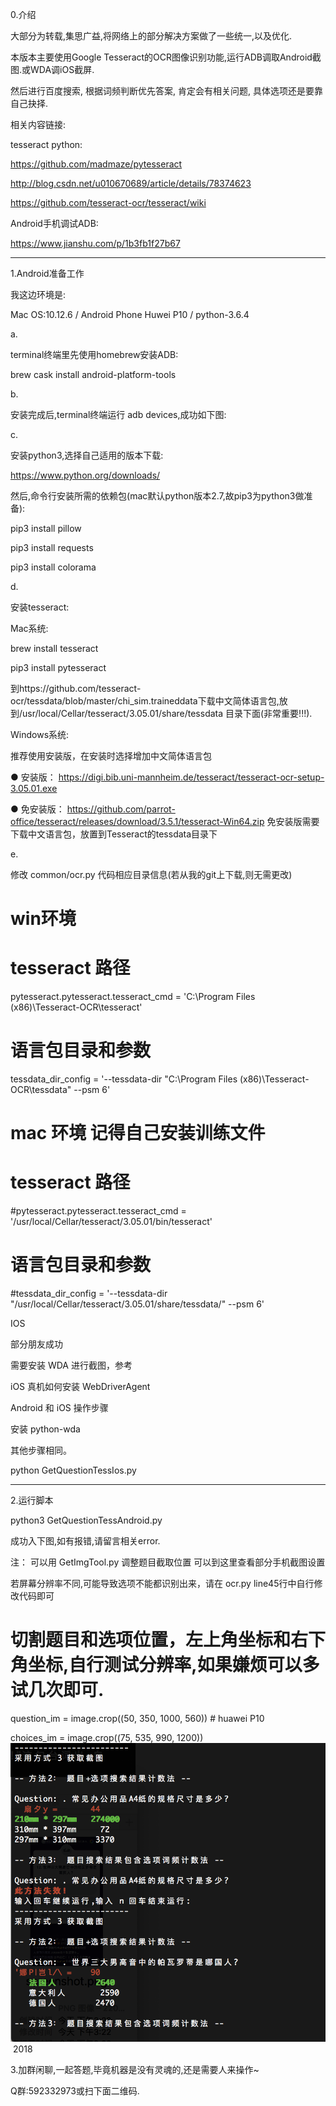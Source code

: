 0.介绍

大部分为转载,集思广益,将网络上的部分解决方案做了一些统一,以及优化.

本版本主要使用Google Tesseract的OCR图像识别功能,运行ADB调取Android截图.或WDA调iOS截屏.

然后进行百度搜索, 根据词频判断优先答案, 肯定会有相关问题, 具体选项还是要靠自己抉择.

相关内容链接:

tesseract python:

https://github.com/madmaze/pytesseract

http://blog.csdn.net/u010670689/article/details/78374623

https://github.com/tesseract-ocr/tesseract/wiki

Android手机调试ADB:

https://www.jianshu.com/p/1b3fb1f27b67

--------------------------------------------------------------------------------

1.Android准备工作

我这边环境是:

Mac OS:10.12.6 /  Android Phone Huwei P10 / python-3.6.4

a.

terminal终端里先使用homebrew安装ADB:

brew cask install android-platform-tools

b.

安装完成后,terminal终端运行 adb devices,成功如下图:




c.

安装python3,选择自己适用的版本下载:

https://www.python.org/downloads/

然后,命令行安装所需的依赖包(mac默认python版本2.7,故pip3为python3做准备):

pip3 install pillow

pip3 install requests

pip3 install colorama

d.

安装tesseract:

Mac系统:

brew install tesseract

pip3 install pytesseract

到https://github.com/tesseract-ocr/tessdata/blob/master/chi_sim.traineddata下载中文简体语言包,放到/usr/local/Cellar/tesseract/3.05.01/share/tessdata 目录下面(非常重要!!!).

Windows系统:

推荐使用安装版，在安装时选择增加中文简体语言包

● 安装版： https://digi.bib.uni-mannheim.de/tesseract/tesseract-ocr-setup-3.05.01.exe

● 免安装版： https://github.com/parrot-office/tesseract/releases/download/3.5.1/tesseract-Win64.zip 免安装版需要下载中文语言包，放置到Tesseract的tessdata目录下

e.

修改  common/ocr.py 代码相应目录信息(若从我的git上下载,则无需更改)
# win环境
# tesseract 路径

pytesseract.pytesseract.tesseract_cmd = 'C:\\Program Files (x86)\\Tesseract-OCR\\tesseract'

# 语言包目录和参数

tessdata_dir_config = '--tessdata-dir "C:\\Program Files (x86)\\Tesseract-OCR\\tessdata" --psm 6'

# mac 环境 记得自己安装训练文件

# tesseract 路径

#pytesseract.pytesseract.tesseract_cmd = '/usr/local/Cellar/tesseract/3.05.01/bin/tesseract'

# 语言包目录和参数

#tessdata_dir_config = '--tessdata-dir "/usr/local/Cellar/tesseract/3.05.01/share/tessdata/" --psm 6'



IOS

部分朋友成功

需要安装 WDA 进行截图，参考

iOS 真机如何安装 WebDriverAgent

Android 和 iOS 操作步骤

安装 python-wda

其他步骤相同。

python GetQuestionTessIos.py

--------------------------------------------------------------------------------

2.运行脚本

python3 GetQuestionTessAndroid.py

成功入下图,如有报错,请留言相关error.



注： 可以用 GetImgTool.py 调整题目截取位置 可以到这里查看部分手机截图设置

若屏幕分辨率不同,可能导致选项不能都识别出来，请在 ocr.py    line45行中自行修改代码即可

# 切割题目和选项位置，左上角坐标和右下角坐标,自行测试分辨率,如果嫌烦可以多试几次即可.

question_im = image.crop((50, 350, 1000, 560)) # huawei P10

choices_im = image.crop((75, 535, 990, 1200))
![](https://github.com/MacMan2018/AnswerQuestions/raw/master/resources/WX20180113-163457@2x.png)  2018


3.加群闲聊,一起答题,毕竟机器是没有灵魂的,还是需要人来操作~

Q群:592332973或扫下面二维码.


